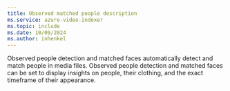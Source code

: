 ```yaml
---
title: Observed matched people description
ms.service: azure-video-indexer
ms.topic: include
ms.date: 10/09/2024
ms.author: inhenkel
---
```


Observed people detection and matched faces automatically detect and match people in media files. Observed people detection and matched faces can be set to display insights on people, their clothing, and the exact timeframe of their appearance.
